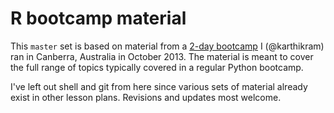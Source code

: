 # R bootcamp material

This `master` set is based on material from a [2-day bootcamp](https://github.com/swcarpentry/2013-10-09-canberra) I (@karthikram) ran in Canberra, Australia in October 2013. The material is meant to cover the full range of topics typically covered in a regular Python bootcamp. 

I've left out shell and git from here since various sets of material already exist in other lesson plans. Revisions and updates most welcome.

